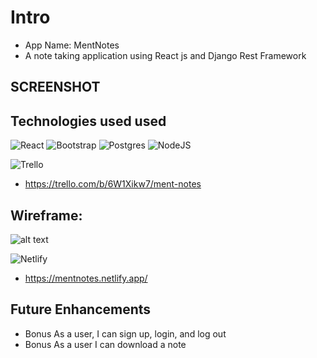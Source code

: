 # Intro
* App Name: MentNotes
* A note taking application using React js and Django Rest Framework

## SCREENSHOT

## Technologies used used
![React](https://img.shields.io/badge/react-%2320232a.svg?style=for-the-badge&logo=react&logoColor=%2361DAFB)
![Bootstrap](https://img.shields.io/badge/bootstrap-%23563D7C.svg?style=for-the-badge&logo=bootstrap&logoColor=white)
![Postgres](https://img.shields.io/badge/postgres-%23316192.svg?style=for-the-badge&logo=postgresql&logoColor=white)
![NodeJS](https://img.shields.io/badge/node.js-6DA55F?style=for-the-badge&logo=node.js&logoColor=white)



![Trello](https://img.shields.io/badge/Trello-%23026AA7.svg?style=for-the-badge&logo=Trello&logoColor=white)

* https://trello.com/b/6W1Xikw7/ment-notes

## Wireframe:

 ![alt text](https://trello.com/1/cards/63edc60376d6aa3d9841d0fa/attachments/63edc6239a956997a7616140/previews/63edc6249a956997a7616150/download/wireframe.png) 

![Netlify](https://img.shields.io/badge/netlify-%23000000.svg?style=for-the-badge&logo=netlify&logoColor=#00C7B7)

* https://mentnotes.netlify.app/


## Future Enhancements 
* Bonus As a user, I can sign up, login, and log out
* Bonus As a user I can download a note